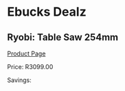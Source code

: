 
# Ebucks Dealz
## Ryobi: Table Saw 254mm
[Product Page](https://www.ebucks.com/web/shop/productSelected.do?prodId=1197618934&catId=1235224419)

Price: R3099.00

Savings: 


	